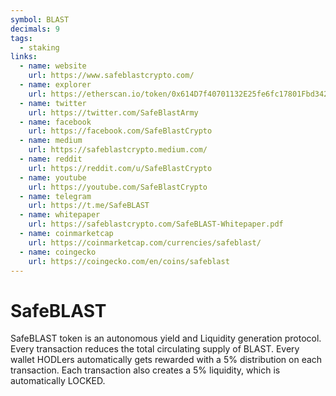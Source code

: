 ```yaml
---
symbol: BLAST
decimals: 9
tags:
  - staking
links:
  - name: website
    url: https://www.safeblastcrypto.com/
  - name: explorer
    url: https://etherscan.io/token/0x614D7f40701132E25fe6fc17801Fbd34212d2Eda
  - name: twitter
    url: https://twitter.com/SafeBlastArmy
  - name: facebook
    url: https://facebook.com/SafeBlastCrypto
  - name: medium
    url: https://safeblastcrypto.medium.com/
  - name: reddit
    url: https://reddit.com/u/SafeBlastCrypto
  - name: youtube
    url: https://youtube.com/SafeBlastCrypto
  - name: telegram
    url: https://t.me/SafeBLAST
  - name: whitepaper
    url: https://safeblastcrypto.com/SafeBLAST-Whitepaper.pdf
  - name: coinmarketcap
    url: https://coinmarketcap.com/currencies/safeblast/
  - name: coingecko
    url: https://coingecko.com/en/coins/safeblast
---
```


# SafeBLAST

SafeBLAST token is an autonomous yield and Liquidity generation protocol. Every transaction reduces the total circulating supply of BLAST. Every wallet HODLers automatically gets rewarded with a 5% distribution on each transaction. Each transaction also creates a 5% liquidity, which is automatically LOCKED.
